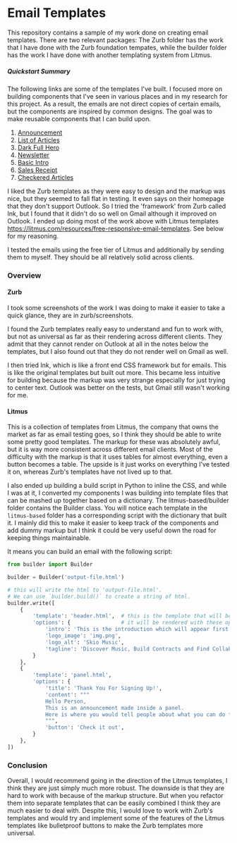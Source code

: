 # Email Templates

This repository contains a sample of my work done on creating email templates. There are two relevant packages: The Zurb folder has the work that I have done with the Zurb foundation tempates, while the builder folder has the work I have done with another templating system from Litmus.

##### Quickstart Summary
The following links are some of the templates I've built. I focused more on building components that I've seen in various places and in my research for this project. As a result, the emails are not direct copies of certain emails, but the components are inspired by common designs. The goal was to make reusable components that I can build upon.

1. [Announcement](http://rawgit.com/coldog/email-templates/master/litmus-based/announcement.html)
2. [List of Articles](http://rawgit.com/coldog/email-templates/master/litmus-based/articles.html)
3. [Dark Full Hero](http://rawgit.com/coldog/email-templates/master/litmus-based/dark-hero.html)
4. [Newsletter](http://rawgit.com/coldog/email-templates/master/litmus-based/newsletter.html)
5. [Basic Intro](http://rawgit.com/coldog/email-templates/master/litmus-based/panel.html)
5. [Sales Receipt](http://rawgit.com/coldog/email-templates/master/litmus-based/receipt.html)
5. [Checkered Articles](http://rawgit.com/coldog/email-templates/master/litmus-based/checkers.html)

I liked the Zurb templates as they were easy to design and the markup was nice, but they seemed to fall flat in testing. It even says on their homepage that they don't support Outlook. So I tried the 'framework' from Zurb called Ink, but I found that it didn't do so well on Gmail although it improved on Outlook. I ended up doing most of the work above with Litmus templates https://litmus.com/resources/free-responsive-email-templates. See below for my reasoning.

I tested the emails using the free tier of Litmus and additionally by sending them to myself. They should be all relatively solid across clients.

### Overview

#### Zurb
I took some screenshots of the work I was doing to make it easier to take a quick glance, they are in zurb/screenshots.

I found the Zurb templates really easy to understand and fun to work with, but not as universal as far as their rendering across different clients. They admit that they cannot render on Outlook at all in the notes below the templates, but I also found out that they do not render well on Gmail as well.

I then tried Ink, which is like a front end CSS framework but for emails. This is like the original templates but built out more. This became less intuitive for building because the markup was very strange especially for just trying to center text. Outlook was better on the tests, but Gmail still wasn't working for me.

#### Litmus
This is a collection of templates from Litmus, the company that owns the market as far as email testing goes, so I think they should be able to write some pretty good templates. The markup for these was absolutely awful, but it is way more consistent across different email clients. Most of the difficulty with the markup is that it uses tables for almost everything, even a button becomes a table. The upside is it just works on everything I've tested it on, whereas Zurb's templates have not lived up to that.

I also ended up building a build script in Python to inline the CSS, and while I was at it, I converted my components I was building into template files that can be mashed up together based on a dictionary. The litmus-based/builder folder contains the Builder class. You will notice each template in the `litmus-based` folder has a corresponding script with the dictionary that built it. I mainly did this to make it easier to keep track of the components and add dummy markup but I think it could be very useful down the road for keeping things maintainable.

It means you can build an email with the following script:

```python
from builder import Builder

builder = Builder('output-file.html')

# this will write the html to 'output-file.html'. 
# We can use `builder.build()` to create a string of html.
builder.write([
    {
        'template': 'header.html',  # this is the template that will be selected
        'options': {                # it will be rendered with these options
            'intro': 'This is the introduction which will appear first thing after the subject line',
            'logo_image': 'img.png',
            'logo_alt': 'Skio Music',
            'tagline': 'Discover Music, Build Contracts and Find Collaborators'
        }
    },
    {
        'template': 'panel.html',
        'options': {
            'title': 'Thank You For Signing Up!',
            'content': """
            Hello Person,
            This is an announcement made inside a panel.
            Here is where you would tell people about what you can do for them.
            """,
            'button': 'Check it out',
        }
    },
])
```

### Conclusion

Overall, I would recommend going in the direction of the Litmus templates, I think they are just simply much more robust. The downside is that they are hard to work with because of the markup structure. But when you refactor them into separate templates that can be easily combined I think they are much easier to deal with. Despite this, I would love to work with Zurb's templates and would try and implement some of the features of the Litmus templates like bulletproof buttons to make the Zurb templates more universal.
